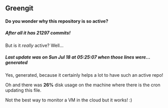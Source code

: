## Greengit

#### Do you wonder why this repository is so active?

##### After all it has 21297 commits!

But is it *really* active? Well...

##### Last update was on Sun Jul 18 at 05:25:07 when those lines were... generated

Yes, generated, because it certainly helps a lot to have such an active repo!

Oh and there was **26%** disk usage on the machine
where there is the cron updating this file.

Not the best way to monitor a VM in the cloud but it works! :)
